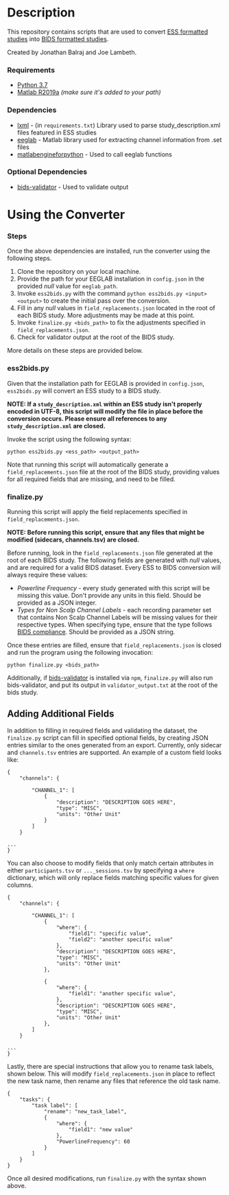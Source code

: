 # Description

This repository contains scripts that are used to convert [ESS formatted studies](http://www.eegstudy.org/) into [BIDS formatted studies](https://bids.neuroimaging.io/). 

Created by Jonathan Balraj and Joe Lambeth.

### Requirements

* [Python 3.7](https://www.python.org/downloads/release/python-374/)
* [Matlab R2019a](https://www.mathworks.com/products/new_products/latest_features.html) *(make sure it's added to your path)*

### Dependencies

* [lxml](https://lxml.de/) - (in `requirements.txt`) Library used to parse study_description.xml files featured in ESS studies
* [eeglab](https://sccn.ucsd.edu/eeglab/index.php) - Matlab library used for extracting channel information from .set files
* [matlabengineforpython](https://www.mathworks.com/help/matlab/matlab_external/get-started-with-matlab-engine-for-python.html) - Used to call eeglab functions

### Optional Dependencies
* [bids-validator](https://github.com/bids-standard/bids-validator) - Used to validate output

# Using the Converter

### Steps
Once the above dependencies are installed, run the converter using the following steps.

1. Clone the repository on your local machine.
2. Provide the path for your EEGLAB installation in `config.json` in the provided *null* value for `eeglab_path`.
3. Invoke `ess2bids.py` with the command `python ess2bids.py <input> <output>`  to create the initial pass over the conversion.
4. Fill in any *null* values in `field_replacements.json` located in the root of each BIDS study. More adjustments may be made at this point.
5. Invoke `finalize.py <bids_path>` to fix the adjustments specified in `field_replacements.json`.
6. Check for validator output at the root of the BIDS study.

More details on these steps are provided below.

### ess2bids.py

Given that the installation path for EEGLAB is provided in `config.json`, `ess2bids.py` will convert an ESS study to a BIDS study.

**NOTE: If a `study_description.xml` within an ESS study isn't properly encoded in UTF-8, this script will modify the file in place before the conversion occurs. Please ensure all references to any `study_description.xml` are closed.**

Invoke the script using the following syntax:

`python ess2bids.py <ess_path> <output_path>`

Note that running this script will automatically generate a `field_replacements.json` file at the root of the BIDS study, providing values for all required fields that are missing, and need to be filled.

### finalize.py

Running this script will apply the field replacements specified in `field_replacements.json`.

**NOTE: Before running this script, ensure that any files that might be modified (sidecars, channels.tsv) are closed.**

Before running, look in the `field_replacements.json` file generated at the root of each BIDS study. The following fields are generated with *null* values, and are required for a valid BIDS dataset. Every ESS to BIDS conversion will always require these values:

* *Powerline Frequency* - every study generated with this script will be missing this value. Don't provide any units in this field. Should be provided as a JSON integer.
* *Types for Non Scalp Channel Labels* - each recording parameter set that contains Non Scalp Channel Labels will be missing values for their respective types. When specifying type, ensure that the type follows [BIDS compliance](https://bids-specification.readthedocs.io/en/stable/04-modality-specific-files/03-electroencephalography.html). Should be provided as a JSON string.

Once these entries are filled, ensure that `field_replacements.json` is closed and run the program using the following invocation:

`python finalize.py <bids_path>`

Additionally, if [bids-validator](https://github.com/bids-standard/bids-validator) is installed via `npm`, `finalize.py` will also run bids-validator, and put its output in `validator_output.txt` at the root of the bids study.

## Adding Additional Fields

In addition to filling in required fields and validating the dataset, the `finalize.py` script can fill in specified optional fields, by creating JSON entries similar to the ones generated from an export. 
Currently, only sidecar and `channels.tsv` entries are supported. An example of a custom field looks like:

```
{
    "channels": {

        "CHANNEL_1": [
            {
                "description": "DESCRIPTION GOES HERE", 
                "type": "MISC",
                "units": "Other Unit"
            }
        ]
    }

...
}
```

You can also choose to modify fields that only match certain attributes in either `participants.tsv` or `..._sessions.tsv`
by specifying a `where` dictionary, which will only replace fields matching specific values for given columns.


```
{
    "channels": {

        "CHANNEL_1": [
            {
                "where": {
                    "field1": "specific value",
                    "field2": "another specific value"
                },
                "description": "DESCRIPTION GOES HERE", 
                "type": "MISC",
                "units": "Other Unit"
            },

            {
                "where": {
                    "field1": "another specific value",
                },
                "description": "DESCRIPTION GOES HERE", 
                "type": "MISC",
                "units": "Other Unit"
            },
        ]
    }

...
}

```

Lastly, there are special instructions that allow you to rename task labels, shown below. This will modify `field_replacements.json` in place to reflect the new task name, then rename any files that reference the old task name.

```
{
    "tasks": {
        "task label": [
            "rename": "new_task_label",
            {
                "where": {
                    "field1": "new value"
                },
                "PowerlineFrequency": 60
            }
        ]
    }
}

```

Once all desired modifications, run `finalize.py` with the syntax shown above.
